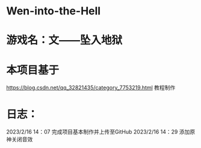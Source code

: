 # Wen-into-the-Hell
# 游戏名：文——坠入地狱
# 本项目基于
https://blog.csdn.net/qq_32821435/category_7753219.html 教程制作
# 日志：
2023/2/16 14：07 完成项目基本制作并上传至GitHub
2023/2/16 14：29 添加原神关闭音效
